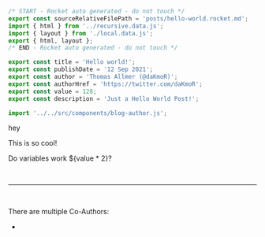 ```js server
/* START - Rocket auto generated - do not touch */
export const sourceRelativeFilePath = 'posts/hello-world.rocket.md';
import { html } from '../recursive.data.js';
import { layout } from './local.data.js';
export { html, layout };
/* END - Rocket auto generated - do not touch */

export const title = 'Hello world!';
export const publishDate = '12 Sep 2021';
export const author = 'Thomas Allmer (@daKmoR)';
export const authorHref = 'https://twitter.com/daKmoR';
export const value = 128;
export const description = 'Just a Hello World Post!';

import '../../src/components/blog-author.js';
```

hey

This is so cool!

Do variables work ${value * 2}?

<br>

---

<br>

There are multiple Co-Authors:
- <blog-author name="Another Author" href="https://twitter.com/daKmoR"></blog-author>

